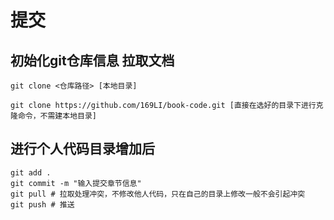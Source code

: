 # 提交

## 初始化git仓库信息 拉取文档

```git
git clone <仓库路径> [本地目录]

git clone https://github.com/169LI/book-code.git [直接在选好的目录下进行克隆命令，不需建本地目录] 
```

## 进行个人代码目录增加后

```git
git add .
git commit -m "输入提交章节信息"
git pull # 拉取处理冲突，不修改他人代码，只在自己的目录上修改一般不会引起冲突
git push # 推送
```

